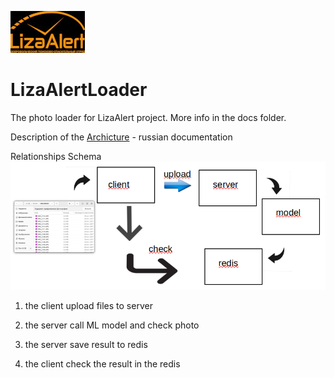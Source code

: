![image](img/LizaAlert_logo.jpg)
# LizaAlertLoader
The photo loader for LizaAlert project. More info in the docs folder. 

Description of the [Archicture](docs/Archicture.pdf) - russian documentation


Relationships Schema 
![shema ](/img/schema.png)

1. the client upload files to server

2. the server call ML model and check photo

3. the server save result to redis

4. the  client check the result in the redis
